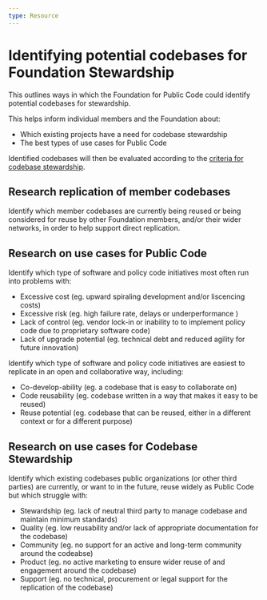```yaml
---
type: Resource
---
```


# Identifying potential codebases for Foundation Stewardship

This outlines ways in which the Foundation for Public Code could identify potential codebases for stewardship.

This helps inform individual members and the Foundation about:
* Which existing projects have a need for codebase stewardship
* The best types of use cases for Public Code 

Identified codebases will then be evaluated according to the [criteria for codebase stewardship](../codebase-stewardship/criteria-for-codebase-stewardship.md).

## Research replication of member codebases
Identify which member codebases are currently being reused or being considered for reuse by other Foundation members, and/or their wider networks, in order to help support direct replication.

## Research on use cases for Public Code

Identify which type of software and policy code initiatives most often run into problems with:
* Excessive cost (eg. upward spiraling development and/or liscencing costs)
* Excessive risk (eg. high failure rate, delays or underperformance )
* Lack of control (eg. vendor lock-in or inability to to implement policy code due to proprietary software code)
* Lack of upgrade potential (eg. technical debt and reduced agility for future innovation)

Identify which type of software and policy code initiatives are easiest to replicate in an open and collaborative way, including:
* Co-develop-ability (eg. a codebase that is easy to collaborate on) 
* Code reusability (eg. codebase written in a way that makes it easy to be reused)
* Reuse potential (eg. codebase that can be reused, either in a different context or for a different purpose)

## Research on use cases for Codebase Stewardship

Identify which existing codebases public organizations (or other third parties) are currently, or want to in the future, reuse widely as Public Code but which struggle with:
* Stewardship (eg. lack of neutral third party to manage codebase and maintain minimum standards)
* Quality (eg. low reusability and/or lack of appropriate documentation for the codebase)
* Community (eg. no support for an active and long-term community around the codeabse)
* Product (eg. no active marketing to ensure wider reuse of and engagement around the codebase)
* Support (eg. no technical, procurement or legal support for the replication of the codebase)
